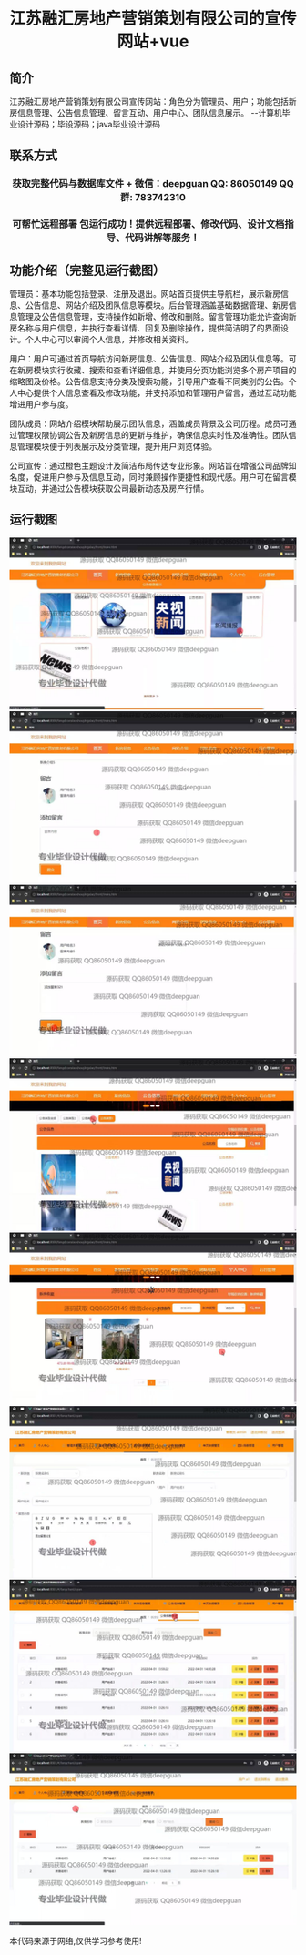 <p><h1 align="center">江苏融汇房地产营销策划有限公司的宣传网站+vue</h1></p>

## 简介
江苏融汇房地产营销策划有限公司宣传网站：角色分为管理员、用户；功能包括新房信息管理、公告信息管理、留言互动、用户中心、团队信息展示。    --计算机毕业设计源码；毕设源码；java毕业设计源码


## 联系方式
<p><h3 align="center">获取完整代码与数据库文件 + 微信：deepguan QQ: 86050149 QQ群: 783742310</h3></p>
<p><h3 align="center">可帮忙远程部署 包运行成功！提供远程部署、修改代码、设计文档指导、代码讲解等服务！</h3></p>

## 功能介绍（完整见运行截图）
管理员：基本功能包括登录、注册及退出。网站首页提供主导航栏，展示新房信息、公告信息、网站介绍及团队信息等模块。后台管理涵盖基础数据管理、新房信息管理及公告信息管理，支持操作如新增、修改和删除。留言管理功能允许查询新房名称与用户信息，并执行查看详情、回复及删除操作，提供简洁明了的界面设计。个人中心可以审阅个人信息，并修改相关资料。

用户：用户可通过首页导航访问新房信息、公告信息、网站介绍及团队信息等。可在新房模块实行收藏、搜索和查看详细信息，并使用分页功能浏览多个房产项目的缩略图及价格。公告信息支持分类及搜索功能，引导用户查看不同类别的公告。个人中心提供个人信息查看及修改功能，并支持添加和管理用户留言，通过互动功能增进用户参与度。

团队成员：网站介绍模块帮助展示团队信息，涵盖成员背景及公司历程。成员可通过管理权限协调公告及新房信息的更新与维护，确保信息实时性及准确性。团队信息管理模块便于列表展示及分类管理，提升用户浏览体验。

公司宣传：通过橙色主题设计及简洁布局传达专业形象。网站旨在增强公司品牌知名度，促进用户参与及信息互动，同时兼顾操作便捷性和现代感。用户可在留言模块互动，并通过公告模块获取公司最新动态及房产行情。


## 运行截图
![](img/001.jpg)
![](img/002.jpg)
![](img/003.jpg)
![](img/004.jpg)
![](img/005.jpg)
![](img/006.jpg)
![](img/007.jpg)
![](img/008.jpg)

<p>本代码来源于网络,仅供学习参考使用!</p>
